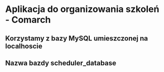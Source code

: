 # Aplikacja do organizowania szkoleń - Comarch

## Korzystamy z bazy MySQL umieszczonej na localhoscie
## Nazwa bazdy scheduler_database
